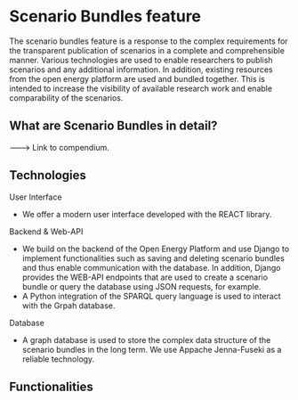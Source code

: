# Scenario Bundles feature

The scenario bundles feature is a response to the complex requirements for the transparent publication of scenarios in a complete and comprehensible manner. Various technologies are used to enable researchers to publish scenarios and any additional information. In addition, existing resources from the open energy platform are used and bundled together. This is intended to increase the visibility of available research work and enable comparability of the scenarios.

## What are Scenario Bundles in detail?

---> Link to compendium.

## Technologies

User Interface

- We offer a modern user interface developed with the REACT library.

Backend & Web-API

- We build on the backend of the Open Energy Platform and use Django to implement functionalities such as saving and deleting scenario bundles and thus enable communication with the database. In addition, Django provides the WEB-API endpoints that are used to create a scenario bundle or query the database using JSON requests, for example.
- A Python integration of the SPARQL query language is used to interact with the Grpah database.

Database

- A graph database is used to store the complex data structure of the scenario bundles in the long term. We use Appache Jenna-Fuseki as a reliable technology.

## Functionalities
